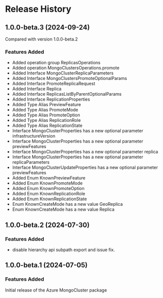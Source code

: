 # Release History
    
## 1.0.0-beta.3 (2024-09-24)
Compared with version 1.0.0-beta.2
    
### Features Added

  - Added operation group ReplicasOperations
  - Added operation MongoClustersOperations.promote
  - Added Interface MongoClusterReplicaParameters
  - Added Interface MongoClustersPromoteOptionalParams
  - Added Interface PromoteReplicaRequest
  - Added Interface Replica
  - Added Interface ReplicasListByParentOptionalParams
  - Added Interface ReplicationProperties
  - Added Type Alias PreviewFeature
  - Added Type Alias PromoteMode
  - Added Type Alias PromoteOption
  - Added Type Alias ReplicationRole
  - Added Type Alias ReplicationState
  - Interface MongoClusterProperties has a new optional parameter infrastructureVersion
  - Interface MongoClusterProperties has a new optional parameter previewFeatures
  - Interface MongoClusterProperties has a new optional parameter replica
  - Interface MongoClusterProperties has a new optional parameter replicaParameters
  - Interface MongoClusterUpdateProperties has a new optional parameter previewFeatures
  - Added Enum KnownPreviewFeature
  - Added Enum KnownPromoteMode
  - Added Enum KnownPromoteOption
  - Added Enum KnownReplicationRole
  - Added Enum KnownReplicationState
  - Enum KnownCreateMode has a new value GeoReplica
  - Enum KnownCreateMode has a new value Replica
    
## 1.0.0-beta.2 (2024-07-30)

### Features Added

- disable hierarchy api subpath export and issue fix.

## 1.0.0-beta.1 (2024-07-05)

### Features Added

Initial release of the Azure MongoCluster package
